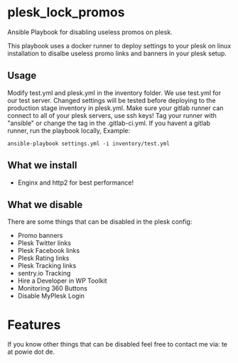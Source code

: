 # plesk_lock_promos

Ansible Playbook for disabling useless promos on plesk.

This playbook uses a docker runner to deploy settings to your plesk on linux installation to disalbe useless promo links and banners in your plesk setup.

## Usage

Modify test.yml and plesk.yml in the inventory folder.  We use test.yml for our test server. Changed settings will be tested before deploying to the production stage inventory in plesk.yml.
Make sure your gitlab runner can connect to all of your plesk servers, use ssh keys!
Tag your runner with "ansible" or change the tag in the .gitlab-ci.yml.
If you havent a gitlab runner, run the playbook locally, Example:


`ansible-playbook settings.yml -i inventory/test.yml`

## What we install

- Enginx and http2 for best performance!

## What we disable

There are some things that can be disabled in the plesk config:

- Promo banners
- Plesk Twitter links
- Plesk Facebook links
- Plesk Rating links
- Plesk Tracking links
- sentry.io Tracking
- Hire a Developer in WP Toolkit
- Monitoring 360 Buttons
- Disable MyPlesk Login

# Features

If you know other things that can be disabled feel free to contact me via: te at powie dot de.